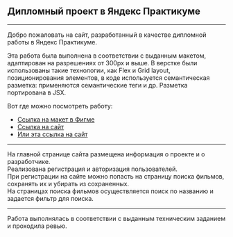## Дипломный проект в Яндекс Практикуме
-----
Добро пожаловать на сайт, разработанный в качестве дипломной работы в Яндекс Практикуме.

Эта работа была выполнена в соответствии с выданным макетом, адаптирован на разрешениях от 300px и выше. В верстке были использованы такие технологии, как Flex и Grid layout, позиционирования элементов, в коде используется семантическая разметка: применяются семантические теги и др. Разметка портирована в JSX.

Вот где можно посмотреть работу:

* [Ссылка на макет в Фигме](https://www.figma.com/file/7mJj9Lj2Xt6UJxnti6hkYI/DiplomaMaket?node-id=891-3857&t=WXQcIHW9AEu548lK-0)
* [Cсылка на сайт](https://movie.svesha.nomoredomains.monster/) 
* [Или эта ссылка на сайт](https://elena-cake.github.io/movies-explorer-frontend/)

-----

На главной странице сайта размещена информация о проекте и о разработчике.  
Реализована регистрация и авторизация пользователей.  
При регистрации на сайте можно попасть на страницу поиска фильмов, сохранять их и убирать из сохраненных.  
На страницах поиска фильмов осуществляется поиск по названию и задается фильтр для поиска.

-----

Работа выполнялась в соответствии с выданным техническим заданием и проходила ревью.
